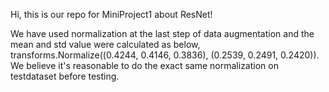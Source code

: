 Hi, this is our repo for MiniProject1 about ResNet!

We have used normalization at the last step of data augmentation and the mean and std value were calculated as below,
transforms.Normalize((0.4244, 0.4146, 0.3836), (0.2539, 0.2491, 0.2420)).
We believe it's reasonable to do the exact same normalization on testdataset before testing.
